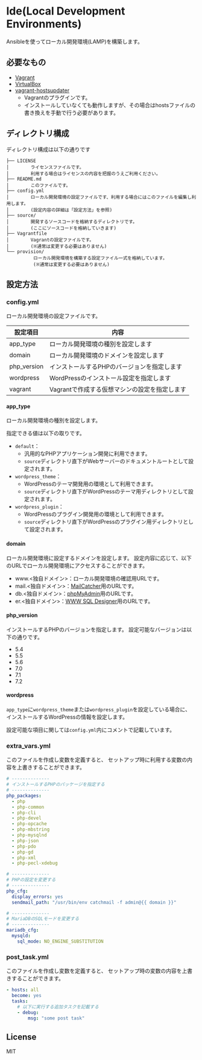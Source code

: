 lde(Local Development Environments)
=========

Ansibleを使ってローカル開発環境(LAMP)を構築します。

必要なもの
------------

* [Vagrant](https://www.vagrantup.com/)
* [VirtualBox](https://www.virtualbox.org/)
* [vagrant-hostsupdater](https://github.com/cogitatio/vagrant-hostsupdater)
    * Vagrantのプラグインです。
    * インストールしていなくても動作しますが、その場合はhostsファイルの書き換えを手動で行う必要があります。

ディレクトリ構成
------------

ディレクトリ構成は以下の通りです

```
├── LICENSE
│        ライセンスファイルです。
│        利用する場合はライセンスの内容を把握のうえご利用ください。
├── README.md
│        このファイルです。
├── config.yml
│        ローカル開発環境の設定ファイルです、利用する場合にはこのファイルを編集し利用します。
│        (設定内容の詳細は「設定方法」を参照)
├── source/
│        開発するソースコードを格納するディレクトリです。
│        (ここにソースコードを格納していきます)
├── Vagrantfile
│        Vagrantの設定ファイルです。
│        (※通常は変更する必要はありません)
└── provision/
          ローカル開発環境を構築する設定ファイル一式を格納しています。
          (※通常は変更する必要はありません)
```

設定方法
------------

### config.yml

ローカル開発環境の設定ファイルです。

| 設定項目    | 内容                                          |
| ----------- | --------------------------------------------- |
| app_type    | ローカル開発環境の種別を設定します            |
| domain      | ローカル開発環境のドメインを設定します        |
| php_version | インストールするPHPのバージョンを指定します   |
| wordpress   | WordPressのインストール設定を指定します       |
| vagrant     | Vagrantで作成する仮想マシンの設定を指定します |

#### app_type

ローカル開発環境の種別を設定します。

指定できる値は以下の取りです。

* `default`：
    * 汎用的なPHPアプリケーション開発に利用できます。
    * `source`ディレクトリ直下がWebサーバーのドキュメントルートとして設定されます。
* `wordpress_theme`：
    * WordPressのテーマ開発用の環境として利用できます。
    * `source`ディレクトリ直下がWordPressのテーマ用ディレクトリとして設定されます。
* `wordpress_plugin`：
    * WordPressのプラグイン開発用の環境として利用できます。
    * `source`ディレクトリ直下がWordPressのプラグイン用ディレクトリとして設定されます。

#### domain

ローカル開発環境に設定するドメインを設定します。
設定内容に応じて、以下のURLでローカル開発環境にアクセスすることができます。

* www.<独自ドメイン>：ローカル開発環境の確認用URLです。
* mail.<独自ドメイン>：[MailCatcher](https://mailcatcher.me/)用のURLです。
* db.<独自ドメイン>：[phpMyAdmin](https://www.phpmyadmin.net/)用のURLです。
* er.<独自ドメイン>：[WWW SQL Designer](https://github.com/ondras/wwwsqldesigner)用のURLです。

#### php_version

インストールするPHPのバージョンを指定します。
設定可能なバージョンは以下の通りです。

* 5.4
* 5.5
* 5.6
* 7.0
* 7.1
* 7.2

#### wordpress

`app_type`に`wordpress_theme`または`wordpress_plugin`を設定している場合に、
インストールするWordPressの情報を設定します。

設定可能な項目に関しては`config.yml`内にコメントで記載しています。

### extra_vars.yml

このファイルを作成し変数を定義すると、
セットアップ時に利用する変数の内容を上書きすることができます。

```yaml
# --------------
# インストールするPHPのパッケージを指定する
# --------------
php_packages:
  - php
  - php-common
  - php-cli
  - php-devel
  - php-opcache
  - php-mbstring
  - php-mysqlnd
  - php-json
  - php-pdo
  - php-gd
  - php-xml
  - php-pecl-xdebug

# --------------
# PHPの設定を変更する
# --------------
php_cfg:
  display_errors: yes
  sendmail_path: "/usr/bin/env catchmail -f admin@{{ domain }}"

# --------------
# MariaDBのSQLモードを変更する
# --------------
mariadb_cfg:
  mysqld:
    sql_mode: NO_ENGINE_SUBSTITUTION
```


### post_task.yml

このファイルを作成し変数を定義すると、
セットアップ時の変数の内容を上書きすることができます。

```yaml
- hosts: all
  become: yes
  tasks:
    # 以下に実行する追加タスクを記載する
    - debug:
        msg: "some post task"
```

License
-------

MIT
